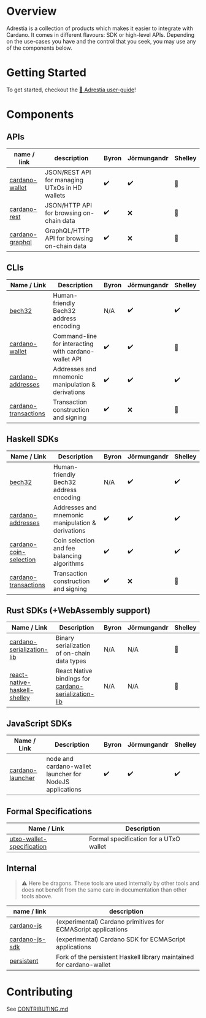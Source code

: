 # Overview

Adrestia is a collection of products which makes it easier to integrate with Cardano. It comes in different flavours: SDK or high-level APIs. Depending on the use-cases you have and the control that you seek, you may use any of the components below.

# Getting Started


To get started, checkout the [📘 Adrestia user-guide](https://input-output-hk.github.io/adrestia/)! 


# Components

## APIs

name / link       | description                                    | Byron              | Jörmungandr        | Shelley
---               | ---                                            | ---                | ---                | ---
[cardano-wallet]  | JSON/REST API for managing UTxOs in HD wallets | :heavy_check_mark: | :heavy_check_mark: | :construction:
[cardano-rest]    | JSON/HTTP API for browsing on-chain data       | :heavy_check_mark: | :x:                | :construction:
[cardano-graphql] | GraphQL/HTTP API for browsing on-chain data    | :heavy_check_mark: | :x:                | :construction:


## CLIs

Name / Link            | Description                                          | Byron              | Jörmungandr        | Shelley
---                    | ---                                                  | ---                | ---                | ---
[bech32]               | Human-friendly Bech32 address encoding               | N/A                | :heavy_check_mark: | :heavy_check_mark:
[cardano-wallet]       | Command-line for interacting with cardano-wallet API | :heavy_check_mark: | :heavy_check_mark: | :construction:
[cardano-addresses]    | Addresses and mnemonic manipulation & derivations    | :heavy_check_mark: | :heavy_check_mark: | :heavy_check_mark:
[cardano-transactions] | Transaction construction and signing                 | :heavy_check_mark: | :x:                | :construction:

## Haskell SDKs 

Name / Link              | Description                                       | Byron              | Jörmungandr        | Shelley
---                      | ---                                               | ---                | ---                | ---
[bech32]                 | Human-friendly Bech32 address encoding            | N/A                | :heavy_check_mark: | :heavy_check_mark:
[cardano-addresses]      | Addresses and mnemonic manipulation & derivations | :heavy_check_mark: | :heavy_check_mark: | :heavy_check_mark:
[cardano-coin-selection] | Coin selection and fee balancing algorithms       | :heavy_check_mark: | :heavy_check_mark: | :heavy_check_mark:
[cardano-transactions]   | Transaction construction and signing              | :heavy_check_mark: | :x:                | :construction:

## Rust SDKs (+WebAssembly support)

Name / Link                    | Description                                           | Byron | Jörmungandr | Shelley
---                            | ---                                                   | ---   | ---         | ---
[cardano-serialization-lib]    | Binary serialization of on-chain data types           | N/A   | N/A         | :construction:
[react-native-haskell-shelley] | React Native bindings for [cardano-serialization-lib] | N/A   | N/A         | :construction:

## JavaScript SDKs

Name / Link        | Description                                              | Byron              | Jörmungandr        | Shelley
---                | ---                                                      | ---                | ---                | ---
[cardano-launcher] | node and cardano-wallet launcher for NodeJS applications | :heavy_check_mark: | :heavy_check_mark: | :heavy_check_mark:

## Formal Specifications 

Name / Link                 | Description                                       
---                         | ---                                               
[utxo-wallet-specification] | Formal specification for a UTxO wallet            

## Internal

> :warning: Here be dragons. These tools are used internally by other tools and
> does not benefit from the same care in documentation than other tools above.

name / link        | description
---                | ---
[cardano-js]       | (experimental) Cardano primitives for ECMAScript applications
[cardano-js-sdk]   | (experimental) Cardano SDK for ECMAScript applications
[persistent]       | Fork of the persistent Haskell library maintained for cardano-wallet


[cardano-wallet]: https://github.com/input-output-hk/cardano-wallet
[cardano-rest]: https://github.com/input-output-hk/cardano-rest
[cardano-graphql]: https://github.com/input-output-hk/cardano-graphql
[cardano-coin-selection]: https://github.com/input-output-hk/cardano-coin-selection
[cardano-addresses]: https://github.com/input-output-hk/cardano-addresses
[cardano-transactions]: https://github.com/input-output-hk/cardano-transactions
[cardano-serialization-lib]: https://github.com/Emurgo/cardano-serialization-lib 
[react-native-haskell-shelley]: https://github.com/Emurgo/react-native-haskell-shelley
[bech32]: https://github.com/input-output-hk/bech32
[utxo-wallet-specification]: https://github.com/input-output-hk/utxo-wallet-specification
[cardano-launcher]: https://github.com/input-output-hk/cardano-launcher
[cardano-js]: https://github.com/input-output-hk/cardano-js
[cardano-js-sdk]: https://github.com/input-output-hk/cardano-js-sdk
[persistent]: https://github.com/input-output-hk/persistent

# Contributing

See [CONTRIBUTING.md](CONTRIBUTING.md)
